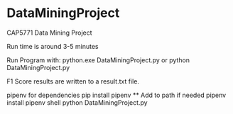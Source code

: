 # DataMiningProject
CAP5771 Data Mining Project

Run time is around 3-5 minutes

Run Program with:
python.exe DataMiningProject.py or python DataMiningProject.py


F1 Score results are written to a result.txt file.

pipenv for dependencies
pip install pipenv  ** Add to path if needed
pipenv install
pipenv shell
python DataMiningProject.py
